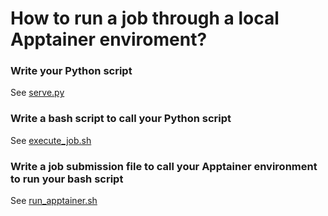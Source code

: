 # How to run a job through a local Apptainer enviroment?

### Write your Python script
See [serve.py](scripts/serve.py)

### Write a bash script to call your Python script
See [execute_job.sh](scripts/execute_job.sh)

### Write a job submission file to call your Apptainer environment to run your bash script
See [run_apptainer.sh](scripts/run_apptainer.sh)
